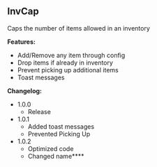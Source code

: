 ## InvCap
Caps the number of items allowed in an inventory

**Features:**
- Add/Remove any item through config
- Drop items if already in inventory
- Prevent picking up additional items
- Toast messages

**Changelog:**
- 1.0.0
  - Release
- 1.0.1
  - Added toast messages
  - Prevented Picking Up
- 1.0.2
  - Optimized code
  - Changed name****
